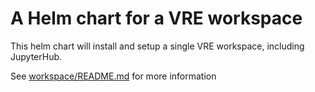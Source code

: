 # A Helm chart for a VRE workspace
This helm chart will install and setup a single VRE workspace, including JupyterHub. 

See [workspace/README.md](/workspace/README.md) for more information
